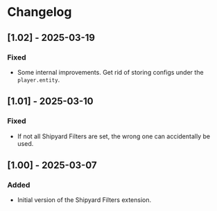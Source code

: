 # Changelog

## [1.02] - 2025-03-19

### Fixed

- Some internal improvements. Get rid of storing configs under the  `player.entity`.

## [1.01] - 2025-03-10

### Fixed

- If not all Shipyard Filters are set, the wrong one can accidentally be used.

## [1.00] - 2025-03-07

### Added

- Initial version of the Shipyard Filters extension.
